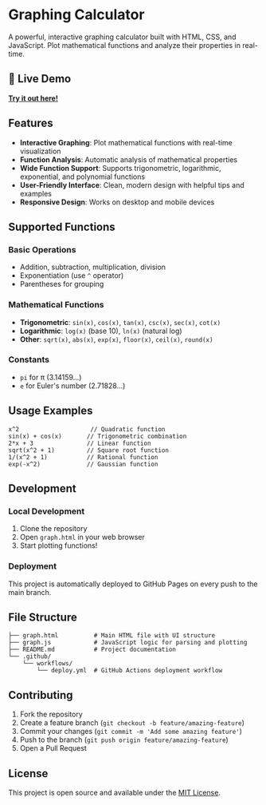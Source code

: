 # Graphing Calculator

A powerful, interactive graphing calculator built with HTML, CSS, and JavaScript. Plot mathematical functions and analyze their properties in real-time.

## 🚀 Live Demo

**[Try it out here!](https://joshuapark5678.github.io/graphing_calc/)**

## Features

- **Interactive Graphing**: Plot mathematical functions with real-time visualization
- **Function Analysis**: Automatic analysis of mathematical properties
- **Wide Function Support**: Supports trigonometric, logarithmic, exponential, and polynomial functions
- **User-Friendly Interface**: Clean, modern design with helpful tips and examples
- **Responsive Design**: Works on desktop and mobile devices

## Supported Functions

### Basic Operations
- Addition, subtraction, multiplication, division
- Exponentiation (use `^` operator)
- Parentheses for grouping

### Mathematical Functions
- **Trigonometric**: `sin(x)`, `cos(x)`, `tan(x)`, `csc(x)`, `sec(x)`, `cot(x)`
- **Logarithmic**: `log(x)` (base 10), `ln(x)` (natural log)
- **Other**: `sqrt(x)`, `abs(x)`, `exp(x)`, `floor(x)`, `ceil(x)`, `round(x)`

### Constants
- `pi` for π (3.14159...)
- `e` for Euler's number (2.71828...)

## Usage Examples

```
x^2                    // Quadratic function
sin(x) + cos(x)       // Trigonometric combination
2*x + 3               // Linear function
sqrt(x^2 + 1)         // Square root function
1/(x^2 + 1)           // Rational function
exp(-x^2)             // Gaussian function
```

## Development

### Local Development
1. Clone the repository
2. Open `graph.html` in your web browser
3. Start plotting functions!

### Deployment
This project is automatically deployed to GitHub Pages on every push to the main branch.

## File Structure

```
├── graph.html          # Main HTML file with UI structure
├── graph.js            # JavaScript logic for parsing and plotting
├── README.md           # Project documentation
└── .github/
    └── workflows/
        └── deploy.yml  # GitHub Actions deployment workflow
```

## Contributing

1. Fork the repository
2. Create a feature branch (`git checkout -b feature/amazing-feature`)
3. Commit your changes (`git commit -m 'Add some amazing feature'`)
4. Push to the branch (`git push origin feature/amazing-feature`)
5. Open a Pull Request

## License

This project is open source and available under the [MIT License](LICENSE).